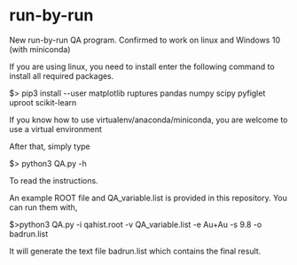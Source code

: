 # run-by-run
New run-by-run QA program. Confirmed to work on linux and Windows 10 (with miniconda)

If you are using linux, you need to install enter the following command to install all required packages.

$> pip3 install --user matplotlib ruptures pandas numpy scipy pyfiglet uproot scikit-learn

If you know how to use virtualenv/anaconda/miniconda, you are welcome to use a virtual environment 

After that, simply type 

$> python3 QA.py -h

To read the instructions.

An example ROOT file and QA_variable.list is provided in this repository. You can run them with,

$>python3 QA.py -i qahist.root -v QA_variable.list -e Au+Au -s 9.8 -o badrun.list

It will generate the text file badrun.list which contains the final result.
